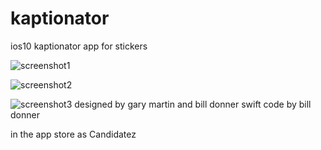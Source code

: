 # kaptionator
ios10 kaptionator app for stickers

![screenshot1](http://billdonner.com/kaptionatorpic/ka1.png)

![screenshot2](http://billdonner.com/kaptionatorpic/ka2.png)

![screenshot3](http://billdonner.com/kaptionatorpic/ka3.png)
designed by gary martin and bill donner
swift code by bill donner

in the app store as Candidatez


